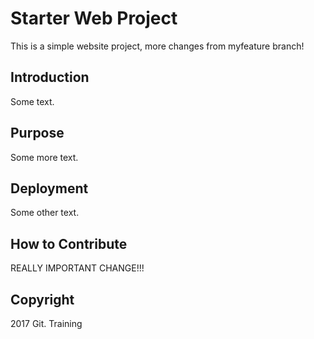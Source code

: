 # Starter Web Project

This is a simple website project, more changes from myfeature branch!

## Introduction
Some text.

## Purpose
Some more text.

## Deployment
Some other text.

## How to Contribute
REALLY IMPORTANT CHANGE!!!

## Copyright

2017 Git. Training